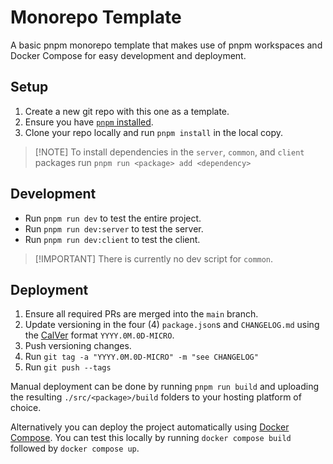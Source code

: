 # Monorepo Template

A basic pnpm monorepo template that makes use of pnpm workspaces and Docker Compose for easy development and deployment.

## Setup

1. Create a new git repo with this one as a template.
2. Ensure you have [`pnpm` installed](https://pnpm.io/).
3. Clone your repo locally and run `pnpm install` in the local copy.

> [!NOTE] To install dependencies in the `server`, `common`, and `client` packages run `pnpm run <package> add <dependency>`

## Development

- Run `pnpm run dev` to test the entire project.
- Run `pnpm run dev:server` to test the server.
- Run `pnpm run dev:client` to test the client.

> [!IMPORTANT] There is currently no dev script for `common`.

## Deployment

1. Ensure all required PRs are merged into the `main` branch.
2. Update versioning in the four (4) `package.json`s and `CHANGELOG.md` using the [CalVer](https://calver.org/) format `YYYY.0M.0D-MICRO`.
3. Push versioning changes.
4. Run `git tag -a "YYYY.0M.0D-MICRO" -m "see CHANGELOG"`
5. Run `git push --tags`

Manual deployment can be done by running `pnpm run build` and uploading the resulting `./src/<package>/build` folders to your hosting platform of choice.

Alternatively you can deploy the project automatically using [Docker Compose](). You can test this locally by running `docker compose build` followed by `docker compose up`.

